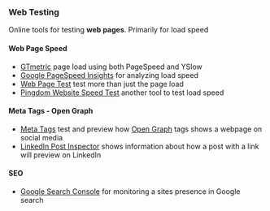 ### Web Testing

Online tools for testing **web pages**. Primarily for load speed

#### Web Page Speed

* [GTmetric](https://gtmetrix.com/) page load using both PageSpeed and YSlow
* [Google PageSpeed Insights](https://developers.google.com/speed/pagespeed/insights/) for analyzing load speed
* [Web Page Test](https://webpagetest.org/) test more than just the page load
* [Pingdom Website Speed Test](https://tools.pingdom.com/) another tool to test load speed

#### Meta Tags - Open Graph

* [Meta Tags](https://metatags.io/) test and preview how [Open Graph](https://ogp.me/) tags shows a webpage on social media
* [LinkedIn Post Inspector](https://www.linkedin.com/post-inspector/) shows information about how a post with a link will preview on LinkedIn

#### SEO

* [Google Search Console](https://search.google.com/search-console) for monitoring a sites presence in Google search
